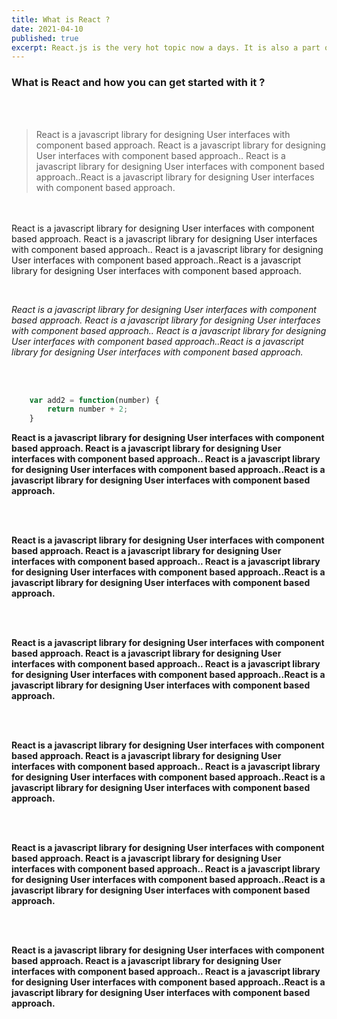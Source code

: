```yaml
---
title: What is React ?
date: 2021-04-10
published: true
excerpt: React.js is the very hot topic now a days. It is also a part of MERN stack, so if you want to get started with MERN stack start learning React today.
---
```


### What is React and how you can get started with it ?
<br/><br/>

> React is a javascript library for designing User interfaces with component based approach. React is a javascript library for designing
> User interfaces with component based approach.. React is a javascript
> library for designing User interfaces with component based
> approach..React is a javascript library for designing User interfaces
> with component based approach.


<br/><br/>
 React is a javascript library for designing User interfaces with component based approach. React is a javascript library for designing User interfaces with component based approach.. React is a javascript library for designing User interfaces with component based approach..React is a javascript library for designing User interfaces with component based approach.

<br/>

*React is a javascript library for designing User interfaces with component based approach. React is a javascript library for designing User interfaces with component based approach.. React is a javascript library for designing User interfaces with component based approach..React is a javascript library for designing User interfaces with component based approach.*

<br/><br/>


```js
    var add2 = function(number) {
        return number + 2;
    }
```

**React is a javascript library for designing User interfaces with component based approach. React is a javascript library for designing User interfaces with component based approach.. React is a javascript library for designing User interfaces with component based approach..React is a javascript library for designing User interfaces with component based approach.**

<br/><br/>


**React is a javascript library for designing User interfaces with component based approach. React is a javascript library for designing User interfaces with component based approach.. React is a javascript library for designing User interfaces with component based approach..React is a javascript library for designing User interfaces with component based approach.**


<br/><br/>


**React is a javascript library for designing User interfaces with component based approach. React is a javascript library for designing User interfaces with component based approach.. React is a javascript library for designing User interfaces with component based approach..React is a javascript library for designing User interfaces with component based approach.**


<br/><br/>


**React is a javascript library for designing User interfaces with component based approach. React is a javascript library for designing User interfaces with component based approach.. React is a javascript library for designing User interfaces with component based approach..React is a javascript library for designing User interfaces with component based approach.**




<br/><br/>


**React is a javascript library for designing User interfaces with component based approach. React is a javascript library for designing User interfaces with component based approach.. React is a javascript library for designing User interfaces with component based approach..React is a javascript library for designing User interfaces with component based approach.**



<br/><br/>


**React is a javascript library for designing User interfaces with component based approach. React is a javascript library for designing User interfaces with component based approach.. React is a javascript library for designing User interfaces with component based approach..React is a javascript library for designing User interfaces with component based approach.**
